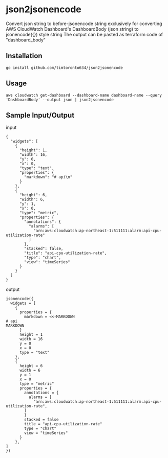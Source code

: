 # json2jsonencode
Convert json string to before-jsonencode string exclusively for converting AWS CloudWatch Dashboard's DashboardBody (json string) to jsonencode({}) style string
The output can be pasted as terraform code of "dashboard_body"

## Installation

```
go install github.com/timtoronto634/json2jsonencode
```

## Usage

```
aws cloudwatch get-dashboard --dashboard-name dashboard-name --query 'DashboardBody' --output json | json2jsonencode
```


## Sample Input/Output

input
```
{
  "widgets": [
    {
      "height": 1,
      "width": 16,
      "y": 0,
      "x": 0,
      "type": "text",
      "properties": {
        "markdown": "# api\n"
      }
    },
    {
      "height": 6,
      "width": 6,
      "y": 1,
      "x": 0,
      "type": "metric",
      "properties": {
        "annotations": {
          "alarms": [
            "arn:aws:cloudwatch:ap-northeast-1:511111:alarm:api-cpu-utilization-rate"
          ]
        },
        "stacked": false,
        "title": "api-cpu-utilization-rate",
        "type": "chart",
        "view": "timeSeries"
      }
    }
  ]
}
```

output

```
jsonencode({
  widgets = [
    {
      properties = {
        markdown = <<-MARKDOWN
# api
MARKDOWN
      }
      height = 1
      width = 16
      y = 0
      x = 0
      type = "text"
    },
    {
      height = 6
      width = 6
      y = 1
      x = 0
      type = "metric"
      properties = {
        annotations = {
          alarms = [
            "arn:aws:cloudwatch:ap-northeast-1:511111:alarm:api-cpu-utilization-rate",
        ]
        }
        stacked = false
        title = "api-cpu-utilization-rate"
        type = "chart"
        view = "timeSeries"
      }
    },
]
})
```
